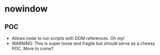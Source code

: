 # nowindow
## POC

- Allows node to run scripts with DOM references. Oh my!
- WARNING: This is super loose and fragile but should serve as a cheesy POC. More to come?
